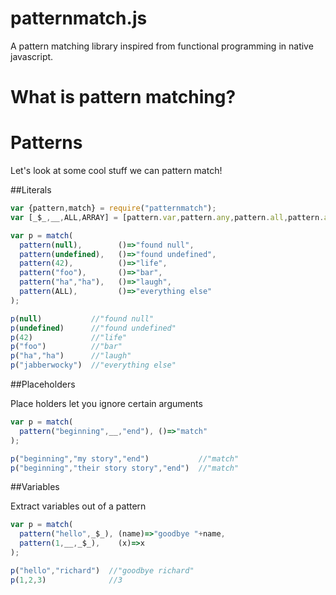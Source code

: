 # patternmatch.js
A pattern matching library inspired from functional programming in native javascript.

# What is pattern matching?

# Patterns

Let's look at some cool stuff we can pattern match!

##Literals
```javascript
var {pattern,match} = require("patternmatch");
var [_$_,__,ALL,ARRAY] = [pattern.var,pattern.any,pattern.all,pattern.array];

var p = match(
  pattern(null),        ()=>"found null",
  pattern(undefined),   ()=>"found undefined",
  pattern(42),          ()=>"life",
  pattern("foo"),       ()=>"bar",
  pattern("ha","ha"),   ()=>"laugh",
  pattern(ALL),         ()=>"everything else"
);

p(null)           //"found null"
p(undefined)      //"found undefined"
p(42)             //"life"
p("foo")          //"bar"
p("ha","ha")      //"laugh"
p("jabberwocky")  //"everything else"
```

##Placeholders

Place holders let you ignore certain arguments

```javascript
var p = match(
  pattern("beginning",__,"end"), ()=>"match"
);

p("beginning","my story","end")           //"match"
p("beginning","their story story","end")  //"match"
```
##Variables

Extract variables out of a pattern

```javascript
var p = match(
  pattern("hello",_$_), (name)=>"goodbye "+name,
  pattern(1,__,_$_),    (x)=>x
);

p("hello","richard")  //"goodbye richard"
p(1,2,3)              //3
```
